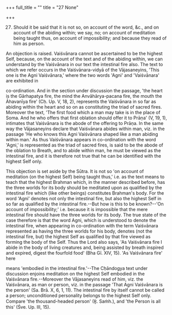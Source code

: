 +++
full_title = ""
title = "27 None"

+++


27. Should it be said that it is not so, on account of the word, &c., and on account of the abiding within; we say, no; on account of meditation being taught thus, on account of impossibility; and because they read of him as person.

An objection is raised. Vaiśvānara cannot be ascertained to be the highest Self, because, on the account of the text and of the abiding within, we can understand by the Vaiśvānara in our text the intestinal fire also. The text to which we refer occurs in the Vaiśvānara-vidyā of the Vājasaneyins, 'This one is the Agni Vaiśvānara,' where the two words 'Agni' and 'Vaiśvānara' are exhibited in

co-ordination. And in the section under discussion the passage, 'the heart is the Gārhapatya fire, the mind the Anvāhārya-pacana fire, the mouth the Āhavanīya fire' (Cḥ. Up. V, 18, 2), represents the Vaiśvānara in so far as abiding within the heart and so on as constituting the triad of sacred fires. Moreover the text, 'The first food which a man may take is in the place of Soma. And he who offers that first oblation should offer it to Prāṇa' (V, 19, 1), intimates that Vaiśvānara is the abode of the offering to Prāṇa. In the same way the Vājasaneyins declare that Vaiśvānara abides within man, viz. in the passage 'He who knows this Agni Vaiśvānara shaped like a man abiding within man.' As thus Vaiśvānara appears in co-ordination with the word 'Agni,' is represented as the triad of sacred fires, is said to be the abode of the oblation to Breath, and to abide within man, he must be viewed as the intestinal fire, and it is therefore not true that he can be identified with the highest Self only.

This objection is set aside by the Sūtra. It is not so 'on account of meditation (on the highest Self) being taught thus,' i.e. as the text means to teach that the highest Brahman which, in the manner described before, has the three worlds for its body should be meditated upon as qualified by the intestinal fire which (like other beings) constitutes Brahman's body. For the word 'Agni' denotes not only the intestinal fire, but also the highest Self in so far as qualified by the intestinal fire.--But how is this to be known?--'On account of impossibility;' i.e. because it is impossible that the mere intestinal fire should have the three worlds for its body. The true state of the case therefore is that the word Agni, which is understood to denote the intestinal fire, when appearing in co-ordination with the term Vaiśvānara represented as having the three worlds for his body, denotes (not the intestinal fire, but) the highest Self as qualified by that fire viewed as forming the body of the Self. Thus the Lord also says, 'As Vaiśvānara fire I abide in the body of living creatures and, being assisted by breath inspired and expired, digest the fourfold food' (Bha Gī. XIV, 15). 'As Vaiśvānara fire' here

means 'embodied in the intestinal fire.'--The Cḥāndogya text under discussion enjoins meditation on the highest Self embodied in the Vaiśvānara fire.--Moreover the Vājasaneyins read of him, viz. the Vaiśvānara, as man or person, viz. in the passage 'That Agni Vaiśvānara is the person' (Sa. Brā. X, 6, 1, 11). The intestinal fire by itself cannot be called a person; unconditioned personality belongs to the highest Self only. Compare 'the thousand-headed person' (R̥. Saṁh.), and 'the Person is all this' (Śve. Up. III, 15).

